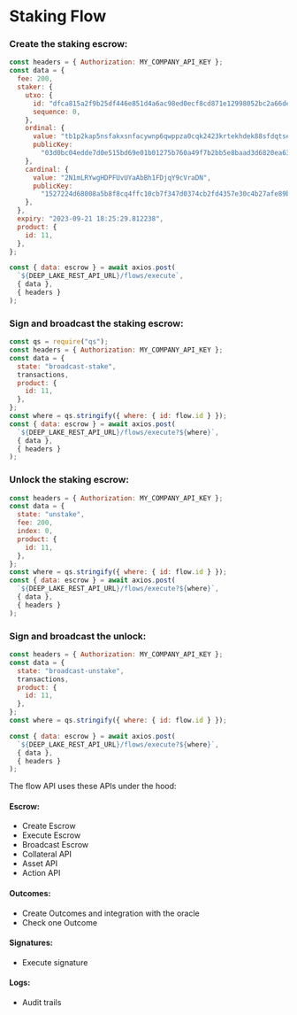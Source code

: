 # Staking Flow

### Create the staking escrow:

```javascript
const headers = { Authorization: MY_COMPANY_API_KEY };
const data = {
  fee: 200,
  staker: {
    utxo: {
      id: "dfca815a2f9b25df446e851d4a6ac98ed0ecf8cd871e12998052bc2a66de859e",
      sequence: 0,
    },
    ordinal: {
      value: "tb1p2kap5nsfakxsnfacywnp6qwppza0cqk2423krtekhdek88sfdqtse2fkf1",
      publicKey:
        "03d0bc04edde7d0e515bd69e01b01275b760a49f7b2bb5e8baad3d6820ea632bbd",
    },
    cardinal: {
      value: "2N1mLRYwgHDPFUvUYaAbBh1FDjqY9cVraDN",
      publicKey:
        "1527224d68008a5b8f8cq4ffc10cb7f347d0374cb2fd4357e30c4b27afe89bca",
    },
  },
  expiry: "2023-09-21 18:25:29.812238",
  product: {
    id: 11,
  },
};

const { data: escrow } = await axios.post(
  `${DEEP_LAKE_REST_API_URL}/flows/execute`,
  { data },
  { headers }
);
```

### Sign and broadcast the staking escrow:

```javascript
const qs = require("qs");
const headers = { Authorization: MY_COMPANY_API_KEY };
const data = {
  state: "broadcast-stake",
  transactions,
  product: {
    id: 11,
  },
};
const where = qs.stringify({ where: { id: flow.id } });
const { data: escrow } = await axios.post(
  `${DEEP_LAKE_REST_API_URL}/flows/execute?${where}`,
  { data },
  { headers }
);
```

### Unlock the staking escrow:

```javascript
const headers = { Authorization: MY_COMPANY_API_KEY };
const data = {
  state: "unstake",
  fee: 200,
  index: 0,
  product: {
    id: 11,
  },
};
const where = qs.stringify({ where: { id: flow.id } });
const { data: escrow } = await axios.post(
  `${DEEP_LAKE_REST_API_URL}/flows/execute?${where}`,
  { data },
  { headers }
);
```

### Sign and broadcast the unlock:

```javascript
const headers = { Authorization: MY_COMPANY_API_KEY };
const data = {
  state: "broadcast-unstake",
  transactions,
  product: {
    id: 11,
  },
};
const where = qs.stringify({ where: { id: flow.id } });

const { data: escrow } = await axios.post(
  `${DEEP_LAKE_REST_API_URL}/flows/execute?${where}`,
  { data },
  { headers }
);
```

The flow API uses these APIs under the hood:

#### Escrow:

- Create Escrow
- Execute Escrow
- Broadcast Escrow
- Collateral API
- Asset API
- Action API

#### Outcomes:

- Create Outcomes and integration with the oracle
- Check one Outcome

#### Signatures:

- Execute signature

#### Logs:

- Audit trails
